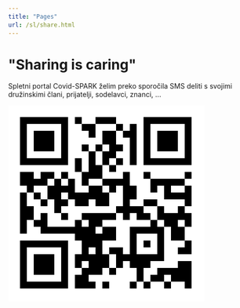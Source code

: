 ```yaml
---
title: "Pages"
url: /sl/share.html
---
```

# "Sharing is caring"

Spletni portal Covid-SPARK želim preko sporočila SMS deliti s svojimi družinskimi člani, prijatelji, sodelavci, znanci, ...

<img src="/img/shareQRcode.svg" />